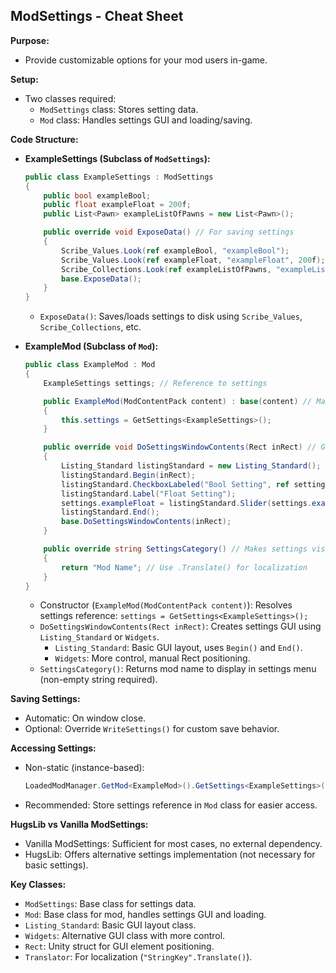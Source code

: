 ## ModSettings - Cheat Sheet

**Purpose:**

- Provide customizable options for your mod users in-game.

**Setup:**

- Two classes required:
    - `ModSettings` class: Stores setting data.
    - `Mod` class: Handles settings GUI and loading/saving.

**Code Structure:**

- **ExampleSettings (Subclass of `ModSettings`):**
    ```csharp
    public class ExampleSettings : ModSettings
    {
        public bool exampleBool;
        public float exampleFloat = 200f;
        public List<Pawn> exampleListOfPawns = new List<Pawn>();

        public override void ExposeData() // For saving settings
        {
            Scribe_Values.Look(ref exampleBool, "exampleBool");
            Scribe_Values.Look(ref exampleFloat, "exampleFloat", 200f);
            Scribe_Collections.Look(ref exampleListOfPawns, "exampleListOfPawns", LookMode.Reference);
            base.ExposeData();
        }
    }
    ```
    - `ExposeData()`:  Saves/loads settings to disk using `Scribe_Values`, `Scribe_Collections`, etc.

- **ExampleMod (Subclass of `Mod`):**
    ```csharp
    public class ExampleMod : Mod
    {
        ExampleSettings settings; // Reference to settings

        public ExampleMod(ModContentPack content) : base(content) // Mandatory constructor
        {
            this.settings = GetSettings<ExampleSettings>();
        }

        public override void DoSettingsWindowContents(Rect inRect) // GUI for settings (optional)
        {
            Listing_Standard listingStandard = new Listing_Standard();
            listingStandard.Begin(inRect);
            listingStandard.CheckboxLabeled("Bool Setting", ref settings.exampleBool, "Tooltip");
            listingStandard.Label("Float Setting");
            settings.exampleFloat = listingStandard.Slider(settings.exampleFloat, 100f, 300f);
            listingStandard.End();
            base.DoSettingsWindowContents(inRect);
        }

        public override string SettingsCategory() // Makes settings visible in menu (required)
        {
            return "Mod Name"; // Use .Translate() for localization
        }
    }
    ```
    - Constructor (`ExampleMod(ModContentPack content)`): Resolves settings reference: `settings = GetSettings<ExampleSettings>();`
    - `DoSettingsWindowContents(Rect inRect)`:  Creates settings GUI using `Listing_Standard` or `Widgets`.
        - `Listing_Standard`: Basic GUI layout, uses `Begin()` and `End()`.
        - `Widgets`: More control, manual Rect positioning.
    - `SettingsCategory()`:  Returns mod name to display in settings menu (non-empty string required).

**Saving Settings:**

- Automatic: On window close.
- Optional: Override `WriteSettings()` for custom save behavior.

**Accessing Settings:**

- Non-static (instance-based):
    ```csharp
    LoadedModManager.GetMod<ExampleMod>().GetSettings<ExampleSettings>().settingName
    ```
- Recommended: Store settings reference in `Mod` class for easier access.

**HugsLib vs Vanilla ModSettings:**

- Vanilla ModSettings: Sufficient for most cases, no external dependency.
- HugsLib: Offers alternative settings implementation (not necessary for basic settings).

**Key Classes:**

- `ModSettings`: Base class for settings data.
- `Mod`: Base class for mod, handles settings GUI and loading.
- `Listing_Standard`: Basic GUI layout class.
- `Widgets`: Alternative GUI class with more control.
- `Rect`: Unity struct for GUI element positioning.
- `Translator`: For localization (`"StringKey".Translate()`).
